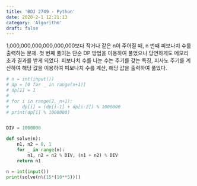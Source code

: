 ```yaml
---
title: 'BOJ 2749 - Python'
date: 2020-2-1 12:21:13
category: 'Algorithm'
draft: false
---
```

1,000,000,000,000,000,000보다 작거나 같은 n이 주어질 때, n 번째 피보나치 수를 출력하는 문제. 첫 번째 풀이는 단순 DP 방법을 이용하여 풀었으나 당연하게도 메모리 초과 결과를 받게 되었다. 피보나치 수를 나눈 수는 주기를 갖는 특징, 피사노 주기를 계산하여 해당 값을 이용하여 피보나치 수를 계산, 해당 값을 출력하여 풀었다.
```python
# n = int(input())
# dp = [0 for _ in range(n+1)]
# dp[1] = 1
#
# for i in range(2, n+1):
#     dp[i] = (dp[i-1] + dp[i-2]) % 1000000
# print(dp[i] % 1000000)


DIV = 1000000

def solve(n):
    n1, n2 = 0, 1
    for _ in range(n):
        n1, n2 = n2 % DIV, (n1 + n2) % DIV
    return n1

n = int(input())
print(solve(n%(15*(10**5))))

```